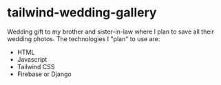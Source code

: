 # tailwind-wedding-gallery

Wedding gift to my brother and sister-in-law where I plan to save all their wedding photos. The technologies I "plan" to use are:

- HTML
- Javascript
- Tailwind CSS
- Firebase or Django
